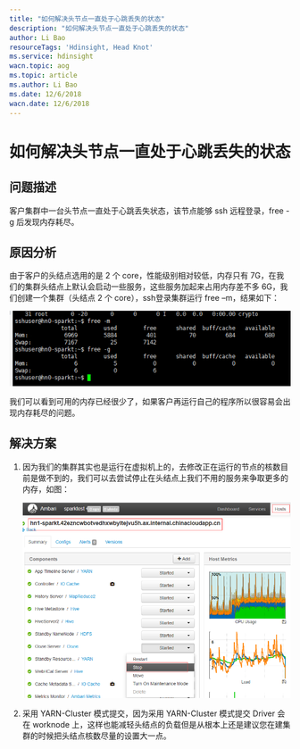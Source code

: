 ```yaml
---
title: "如何解决头节点一直处于心跳丢失的状态"
description: "如何解决头节点一直处于心跳丢失的状态"
author: Li Bao
resourceTags: 'Hdinsight, Head Knot'
ms.service: hdinsight
wacn.topic: aog
ms.topic: article
ms.author: Li Bao
ms.date: 12/6/2018
wacn.date: 12/6/2018
---
```


# 如何解决头节点一直处于心跳丢失的状态

## 问题描述

客户集群中一台头节点一直处于心跳丢失状态，该节点能够 ssh 远程登录，free -g 后发现内存耗尽。

## 原因分析

由于客户的头结点选用的是 2 个 core，性能级别相对较低，内存只有 7G，在我们的集群头结点上默认会启动一些服务，这些服务加起来占用内存差不多 6G，我们创建一个集群（头结点 2 个 core），ssh登录集群运行 free –m，结果如下：

![01](media/aog-hdinsight-howto-solve-head-knot-heartbeat-loseness/01.png "01")

我们可以看到可用的内存已经很少了，如果客户再运行自己的程序所以很容易会出现内存耗尽的问题。

## 解决方案

1. 因为我们的集群其实也是运行在虚拟机上的，去修改正在运行的节点的核数目前是做不到的，我们可以去尝试停止在头结点上我们不用的服务来争取更多的内存，如图：

    ![02](media/aog-hdinsight-howto-solve-head-knot-heartbeat-loseness/02.png "02")

2. 采用 YARN-Cluster 模式提交，因为采用 YARN-Cluster 模式提交 Driver 会在 worknode 上，这样也能减轻头结点的负载但是从根本上还是建议您在建集群的时候把头结点核数尽量的设置大一点。
